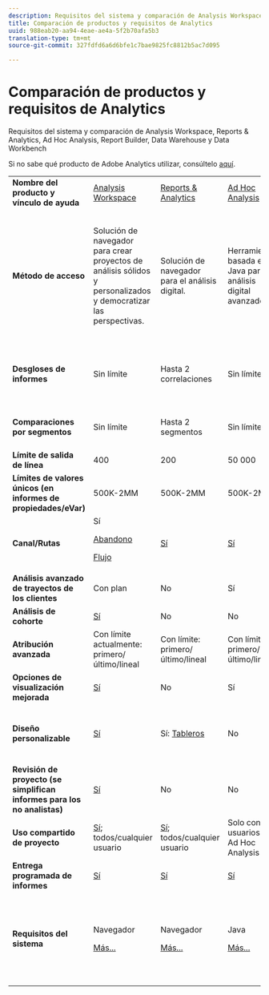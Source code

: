 ```yaml
---
description: Requisitos del sistema y comparación de Analysis Workspace, Reports & Analytics, Ad Hoc Analysis, Report Builder, Data Warehouse y Data Workbench
title: Comparación de productos y requisitos de Analytics
uuid: 988eab20-aa94-4eae-ae4a-5f2b70afa5b3
translation-type: tm+mt
source-git-commit: 327fdfd6a6d6bfe1c7bae9825fc8812b5ac7d095

---
```



# Comparación de productos y requisitos de Analytics

Requisitos del sistema y comparación de Analysis Workspace, Reports &amp; Analytics, Ad Hoc Analysis, Report Builder, Data Warehouse y Data Workbench

Si no sabe qué producto de Adobe Analytics utilizar, consúltelo [aquí](/help/admin/c-analytics-product-comparison/which-analytics-tool.md).

<table id="table_8A42BE3253024552A170F6471B1E4D1D"> 
 <tbody> 
  <tr> 
   <td> <b>Nombre del producto y vínculo de ayuda</b> </td> 
   <td> <a href="https://docs.adobe.com/content/help/es-ES/analytics/analyze/analysis-workspace/analysis-workspace-features.translate.html"> Analysis Workspace </a> </td> 
   <td> <a href="https://docs.adobe.com/content/help/es-ES/analytics/analyze/reports-analytics/getting-started.translate.html"> Reports &amp; Analytics </a> </td> 
   <td> <a href="https://docs.adobe.com/content/help/es-ES/analytics/analyze/ad-hoc-analysis/adhoc-home.translate.html">Ad Hoc Analysis </a> </td> 
   <td> <a href="https://docs.adobe.com/content/help/es-ES/analytics/analyze/report-builder/home.translate.html"> Report Builder </a> </td> 
   <td> <a href="https://docs.adobe.com/content/help/es-ES/analytics/export/data-warehouse/data-warehouse.translate.html"> Data Warehouse </a> </td> 
   <td> <a href="https://docs.adobe.com/content/help/en/data-workbench/using/home.html"> Data Workbench </a> </td> 
  </tr> 
  <tr> 
   <td> <b>Método de acceso</b> </td> 
   <td> Solución de navegador para crear proyectos de análisis sólidos y personalizados y democratizar las perspectivas. </td> 
   <td> Solución de navegador para el análisis digital. </td> 
   <td> Herramienta basada en Java para el análisis digital avanzado. </td> 
   <td> El complemento de Excel le permite crear solicitudes personalizadas de datos de Informes y análisis y visualizarlos en Microsoft Excel. </td> 
   <td colname="col06"> La solución de navegador que genera informes en formato <span class="filepath">.csv</span>. Puede generar archivos de formato Tableau. </td> 
   <td colname="col6"> Herramienta de análisis multicanal avanzado, como modelado de atribución personalizado, análisis predictivo y análisis integral de clientes. </td> 
  </tr> 
  <tr> 
   <td> <b>Desgloses de informes</b> </td> 
   <td> Sin límite </td> 
   <td> Hasta 2 correlaciones </td> 
   <td> Sin límite </td> 
   <td> Hasta 2 correlaciones </td> 
   <td colname="col06"> Realiza desgloses completamente ampliados, ilimitados y por segmento. </td> 
   <td colname="col6"> Sin límite </td> 
  </tr> 
  <tr> 
   <td> <b>Comparaciones por segmentos</b> </td> 
   <td> Sin límite </td> 
   <td> Hasta 2 segmentos </td> 
   <td> Sin límite </td> 
   <td> Sin límite (pila de solicitud de datos) </td> 
   <td colname="col06"> 1 segmento. Admite varios segmentos (ilimitados). </td> 
   <td colname="col6"> Sin límite </td> 
  </tr> 
  <tr> 
   <td> <b>Límite de salida de línea</b> </td> 
   <td> 400 </td> 
   <td> 200 </td> 
   <td> 50 000 </td> 
   <td> 50 000 </td> 
   <td colname="col06"> Sin límite </td> 
   <td colname="col6"> Personalizable </td> 
  </tr> 
  <tr> 
   <td> <b>Límites de valores únicos (en informes de propiedades/eVar)</b> </td> 
   <td> 500K-2MM </td> 
   <td> 500K-2MM </td> 
   <td> 500K-2MM </td> 
   <td> 500K-2MM </td> 
   <td colname="col06"> Sin límite </td> 
   <td colname="col6"> Personalizable </td> 
  </tr> 
  <tr> 
   <td> <b>Canal/Rutas</b> </td> 
   <td> Sí <p> </p> <a href="https://docs.adobe.com/content/help/es-ES/analytics/analyze/analysis-workspace/visualizations/fallout/fallout-flow.html"> Abandono </a> <p> <a href="https://docs.adobe.com/content/help/es-ES/analytics/analyze/analysis-workspace/visualizations/fallout/fallout-flow.html"> Flujo </a> </p> </td> 
   <td> <a href="https://docs.adobe.com/content/help/en/analytics/analyze/reports-analytics/reports.html"> Sí </a> </td> 
   <td> <a href="https://docs.adobe.com/content/help/en/analytics/analyze/ad-hoc-analysis/c-reports-paths.html"> Sí </a> </td> 
   <td> Sí </td> 
   <td colname="col06"> No </td> 
   <td colname="col6"> Sí </td> 
  </tr> 
  <tr> 
   <td> <b>Análisis avanzado de trayectos de los clientes</b> </td> 
   <td> Con plan </td> 
   <td> No </td> 
   <td> Sí </td> 
   <td> No </td> 
   <td colname="col06"> No </td> 
   <td colname="col6"> Sí </td> 
  </tr> 
  <tr> 
   <td> <b>Análisis de cohorte</b> </td> 
   <td> <a href="https://docs.adobe.com/content/help/es-ES/analytics/analyze/analysis-workspace/visualizations/cohort-table/cohort-analysis.html"> Sí </a> </td> 
   <td> No </td> 
   <td> No </td> 
   <td> No </td> 
   <td colname="col06"> No </td> 
   <td colname="col6"> Sí </td> 
  </tr> 
  <tr> 
   <td> <b>Atribución avanzada</b> </td> 
   <td> Con límite actualmente: primero/último/lineal </td> 
   <td> Con límite: primero/último/lineal </td> 
   <td> Con límite: primero/último/lineal </td> 
   <td> Con límite: primero/último/lineal </td> 
   <td colname="col06"> Con límite: primero/último/lineal </td> 
   <td colname="col6"> Sí </td> 
  </tr> 
  <tr> 
   <td> <b>Opciones de visualización mejorada</b> </td> 
   <td> <a href="https://docs.adobe.com/content/help/es-ES/analytics/analyze/analysis-workspace/analysis-workspace-features.translate.html"> Sí </a> </td> 
   <td> No </td> 
   <td> Sí </td> 
   <td> Sí </td> 
   <td colname="col06"> No </td> 
   <td colname="col6"> Sí </td> 
  </tr> 
  <tr> 
   <td> <b>Diseño personalizable</b> </td> 
   <td> <a href="https://docs.adobe.com/content/help/es-ES/analytics/analyze/analysis-workspace/analysis-workspace-features.translate.html"> Sí </a> </td> 
   <td> Sí: <a href="https://docs.adobe.com/content/help/en/analytics/admin/server-call-usage/server-call-usage-dashboard.html">Tableros </a> </td> 
   <td> No </td> 
   <td> <a href="https://docs.adobe.com/content/help/en/analytics/analyze/report-builder/layout/configure-the-custom-layout.html"> Sí </a> </td> 
   <td colname="col06"> <p> Se ordenan resultados por desglose o métricas. </p> </td> 
   <td colname="col6"> Sí </td> 
  </tr> 
  <tr> 
   <td> <b>Revisión de proyecto (se simplifican informes para los no analistas)</b> </td> 
   <td> <a href="https://docs.adobe.com/content/help/es-ES/analytics/analyze/analysis-workspace/curate-share/curate.html"> Sí </a> </td> 
   <td> No </td> 
   <td> No </td> 
   <td> Sí </td> 
   <td colname="col06"> No </td> 
   <td colname="col6"> Sí </td> 
  </tr> 
  <tr> 
   <td> <b>Uso compartido de proyecto</b> </td> 
   <td> <a href="https://docs.adobe.com/content/help/es-ES/analytics/analyze/analysis-workspace/curate-share/curate.html"> Sí</a>; todos/cualquier usuario </td> 
   <td> <a href="https://docs.adobe.com/content/help/en/analytics/analyze/reports-analytics/scheduling.html"> Sí</a>; todos/cualquier usuario </td> 
   <td> Solo con usuarios de Ad Hoc Analysis </td> 
   <td> Sí; todos/cualquier usuario </td> 
   <td colname="col06"> No </td> 
   <td colname="col6"> Sí </td> 
  </tr> 
  <tr> 
   <td> <b>Entrega programada de informes</b> </td> 
   <td> <a href="https://docs.adobe.com/content/help/en/analytics/analyze/analysis-workspace/curate-share/schedule-projects.html"> Sí </a> </td> 
   <td> <a href="https://docs.adobe.com/content/help/en/analytics/analyze/reports-analytics/scheduling.html"> Sí </a> </td> 
   <td> <a href="https://docs.adobe.com/content/help/en/analytics/analyze/ad-hoc-analysis/c-schedule.html"> Sí </a> </td> 
   <td> <a href="https://docs.adobe.com/content/help/en/analytics/analyze/report-builder/t-schedule-a-data-request.html"> Sí </a> </td> 
   <td colname="col06"> Sí </td> 
   <td colname="col6"> Sí </td> 
  </tr> 
  <tr> 
   <td> <b>Requisitos del sistema</b> </td> 
   <td> <p>Navegador </p> <p> <a href="https://docs.adobe.com/content/help/es-ES/analytics/admin/admin-tools/server-side-forwarding/ssf-requirements.html"> Más... </a> </p> </td> 
   <td> <p>Navegador </p> <p> <a href="https://docs.adobe.com/content/help/es-ES/analytics/admin/admin-tools/server-side-forwarding/ssf-requirements.html"> Más... </a> </p> </td> 
   <td> <p>Java </p> <p> <a href="https://docs.adobe.com/content/help/en/analytics/analyze/ad-hoc-analysis/c-getting-started.html"> Más... </a> </p> </td> 
   <td> <p>Windows, MS Excel </p> <p> <a href="https://docs.adobe.com/content/help/en/analytics/analyze/report-builder/report-builder-setup/system-requirements.html"> Más... </a> </p> </td> 
   <td colname="col06"> Navegador y programa para abrir archivos <span class="filepath">.csv</span> como MS Excel. Puede generar archivos de formato Tableau. </td> 
   <td colname="col6"> Windows de 64 bits, adaptador de gráficos adecuado para OpenGL 3.2 (<u><a href="https://docs.adobe.com/content/help/en/data-workbench/using/install/c-data-workbench-client-install.html">Más…</a></u>) </td> 
  </tr> 
 </tbody> 
</table>

